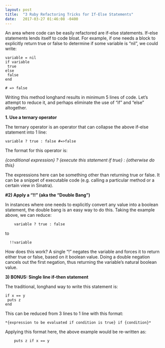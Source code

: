 ```yaml
---
layout: post
title:  "3 Ruby Refactoring Tricks for If-Else Statements"
date:   2017-03-27 01:46:08 -0400
---
```



An area where code can be easily refactored are if-else statements.  If-else statements lends itself to code bloat.  For example, if one needs a block to explicitly return true or false to determine if some variable is “nil”, we could write:


	variable = nil
	if variable
	 true
	else
	 false
	end

	# => false

Writing this method longhand results in minimum 5 lines of code. Let’s attempt to reduce it, and perhaps eliminate the use of “if” and “else” altogether.
	
**1. Use a ternary operator**

The ternary operator is an operator that can collapse the above if-else statement into 1 line:
```
variable ? true : false	#=>false
```

The format for this operator is: 

*{conditional expression} ? {execute this statement if true} : {otherwise do this}*


The expressions here can be something other than returning true or false.  It can be a snippet of executable code (e.g. calling a particular method or a certain view in Sinatra). 

**#2) Apply a “!!” (aka the “Double Bang”)**

In instances where one needs to explicitly convert any value into a boolean statement, the double bang is an easy way to do this.  Taking the example above, we can reduce:
```
 	variable ? true : false
```

to
```
  !!variable
```

How does this work? A single “!” negates the variable and forces it to return either true or false, based on it boolean value.  Doing a double negation cancels out the first negation, thus returning the variable’s natural boolean value.

**3) BONUS: Single line if-then statement**

The traditional, longhand way to write this statement is:

	if x == y
	 puts z
	end

This can be reduced from 3 lines to 1 line with this format:

	*{expression to be evaluated if condition is true} if {condition}*

Applying this format here, the above example would be re-written as:
```
	puts z if x == y
```

